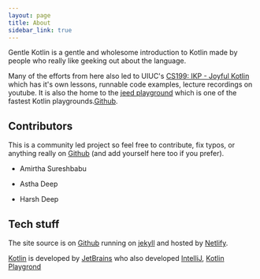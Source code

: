 ```yaml
---
layout: page
title: About
sidebar_link: true
---
```


Gentle Kotlin is a gentle and wholesome introduction to Kotlin made by people who really like geeking out about the language.

Many of the efforts from here also led to UIUC's [CS199: IKP - Joyful Kotlin](https://kotlin.cs.illinois.edu) which has it's own lessons, runnable code examples, lecture recordings on youtube. It is also the home to the [jeed playground](https://kotlin.cs.illinois.edu/play/) which is one of the fastest Kotlin playgrounds.[Github](https://github.com/cs125-illinois/jeed).

## Contributors

This is a community led project so feel free to contribute, fix typos, or anything really on [Github](https://github.com/harsh183/gentle_kotlin) (and add yourself here too if you prefer). 

* Amirtha Sureshbabu

* Astha Deep

* Harsh Deep

## Tech stuff

The site source is on [Github](https://github.com/harsh183/gentle_kotlin) running on [jekyll](https://jekyllrb.com/) and hosted by [Netlify](https://www.netlify.com/). 

[Kotlin](https://kotlinlang.org/) is developed by [JetBrains](https://www.jetbrains.com/) who also developed [IntelliJ](https://www.jetbrains.com/idea/), [Kotlin Playgrond](https://play.kotlinlang.org)
